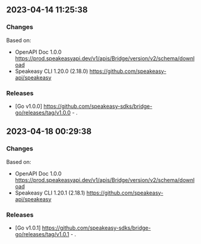 

## 2023-04-14 11:25:38
### Changes
Based on:
- OpenAPI Doc 1.0.0 https://prod.speakeasyapi.dev/v1/apis/Bridge/version/v2/schema/download
- Speakeasy CLI 1.20.0 (2.18.0) https://github.com/speakeasy-api/speakeasy
### Releases
- [Go v1.0.0] https://github.com/speakeasy-sdks/bridge-go/releases/tag/v1.0.0 - .

## 2023-04-18 00:29:38
### Changes
Based on:
- OpenAPI Doc 1.0.0 https://prod.speakeasyapi.dev/v1/apis/Bridge/version/v2/schema/download
- Speakeasy CLI 1.20.1 (2.18.1) https://github.com/speakeasy-api/speakeasy
### Releases
- [Go v1.0.1] https://github.com/speakeasy-sdks/bridge-go/releases/tag/v1.0.1 - .